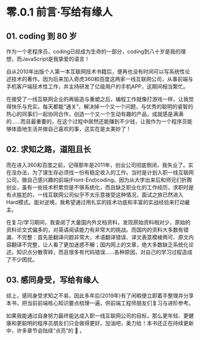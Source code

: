 # 零.0.1 前言·写给有缘人

## 01. coding 到 80 岁

作为一个老程序员，coding已经成为生命的一部分，coding到八十岁是我的理想，而JavaScript是我挚爱的语言！

自从2010年出版个人第一本互联网技术书籍后，便再也没有时间可以写系统性论述技术的著作。因为后来加入奇虎360和百度这两家一线互联网公司，从事前端与手机客户端技术性工作，并主持研发了亿级用户的手机APP，这期间相当繁忙。

在接受了一线互联网企业的再锻造与重塑之后，编程工作就像打游戏一样，让我觉得快乐与充实。每天都能“通关”，解决掉一个又一个问题，与优秀的聪明的睿智的热心的同事们一起协同合作，创造一个又一个生动有趣的产品，成就感是满满的……而且最重要的，在这个过程中居然还能赚到不少钱，让我作为一个程序员能够体面地生活并做自己喜欢的事，这实在是太美妙了！

## 02. 求知之路，道阻且长

而在进入360和百度之前，记得那年是2011年，创业公司彻底倒闭，我失业了。实在没办法，为了谋生存必须找一份有稳定收入的工作。当时是计划入职一线互联网公司，做自己感兴趣的前端\(Front-End\)coding。因为从大学出来后和师兄们折腾创业，虽有一些技术积累但是不够系统化，而且缺乏职业化的工作经历，求职时是有点尴尬的，一线互联网公司似乎不太乐意接受这种情况，面试之旅已然进入Hard模式。面对逆境，我希望通过用扎实的技术功底和丰富的实战经验来打动雇主。

在复习/学习期间，我查阅了大量国内外文档资料，发现原始资料相对少，原始的资料论文式偏多的，对英语阅读能力有非常大的挑战。而国内的资料大多数有错漏、不完整：首先是翻译问题非常大，术语翻译错误、译文表意模棱两可、原文内容翻译不完整，让人看了更加迷惑不解；国内网上的文章，绝大多数缺乏系统化论述，知识点分散零碎，而且很多有代码错误……各种原因，对自己的学习过程造成了不少困扰。

## 03. 感同身受，写给有缘人

综上，感同身受求知之不易，因此多年后\(2019年\)有了闲暇便立即着手整理并分享本书，把当前前端核心知识要点梳理一遍，供前端工程师朋友们复习与进阶参考。

如果我能通过自身努力最终能达成入职一线互联网公司的目标，那么更年轻、更健康和更聪明的程序员朋友们只会做得更好。加油吧，奥力给！本书还正在持续更新中，许多章节会陆续“点亮”的 🧡 。

